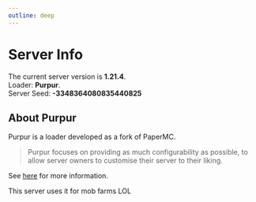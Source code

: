 ```yaml
---
outline: deep
---
```


# Server Info

The current server version is **1.21.4**.  
Loader: **Purpur**.  
Server Seed: **-3348364080835440825**

## About Purpur

Purpur is a loader developed as a fork of PaperMC.  
> Purpur focuses on providing as much configurability as possible, to allow server owners to customise their server to their liking.

See [here](https://purpurmc.org/) for more information.  

This server uses it for mob farms LOL
